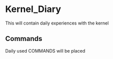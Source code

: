 # Kernel_Diary
This will contain daily experiences with the kernel

## Commands
Daily used COMMANDS will be placed
